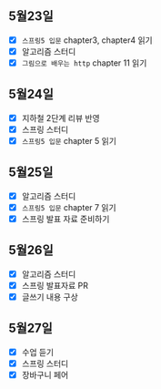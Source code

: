 ## 5월23일

- [x] `스프링5 입문` chapter3, chapter4 읽기
- [x] 알고리즘 스터디
- [x] `그림으로 배우는 http` chapter 11 읽기

## 5월24일

- [x] 지하철 2단계 리뷰 반영 
- [x] 스프링 스터디
- [x] `스프링5 입문` chapter 5 읽기

## 5월25일

- [x] 알고리즘 스터디
- [x] `스프링5 입문` chapter 7 읽기
- [x] 스프링 발표 자료 준비하기

## 5월26일

- [x] 알고리즘 스터디
- [x] 스프링 발표자료 PR
- [x] 글쓰기 내용 구상

## 5월27일

- [x] 수업 듣기
- [x] 스프링 스터디
- [x] 장바구니 페어
